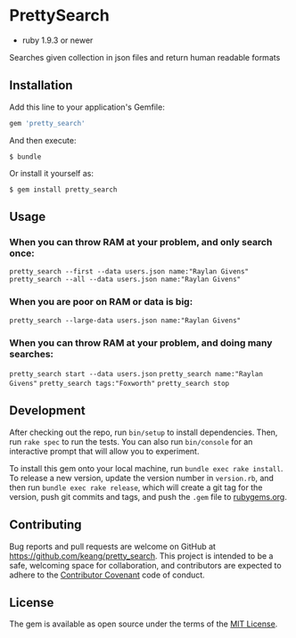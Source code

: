 # PrettySearch
- ruby 1.9.3 or newer

Searches given collection in json files and return human readable formats

## Installation

Add this line to your application's Gemfile:

```ruby
gem 'pretty_search'
```

And then execute:

    $ bundle

Or install it yourself as:

    $ gem install pretty_search

## Usage

### When you can throw RAM at your problem, and only search once:
`pretty_search --first --data users.json name:"Raylan Givens"`
`pretty_search --all --data users.json name:"Raylan Givens"`

### When you are poor on RAM or data is big:
`pretty_search --large-data users.json name:"Raylan Givens"`

### When you can throw RAM at your problem, and doing many searches:
`pretty_search start --data users.json`
`pretty_search name:"Raylan Givens"`
`pretty_search tags:"Foxworth"`
`pretty_search stop`

## Development

After checking out the repo, run `bin/setup` to install dependencies. Then, run `rake spec` to run the tests. You can also run `bin/console` for an interactive prompt that will allow you to experiment.

To install this gem onto your local machine, run `bundle exec rake install`. To release a new version, update the version number in `version.rb`, and then run `bundle exec rake release`, which will create a git tag for the version, push git commits and tags, and push the `.gem` file to [rubygems.org](https://rubygems.org).

## Contributing

Bug reports and pull requests are welcome on GitHub at https://github.com/keang/pretty_search. This project is intended to be a safe, welcoming space for collaboration, and contributors are expected to adhere to the [Contributor Covenant](http://contributor-covenant.org) code of conduct.


## License

The gem is available as open source under the terms of the [MIT License](http://opensource.org/licenses/MIT).

